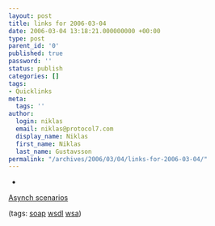 ```yaml
---
layout: post
title: links for 2006-03-04
date: 2006-03-04 13:18:21.000000000 +00:00
type: post
parent_id: '0'
published: true
password: ''
status: publish
categories: []
tags:
- Quicklinks
meta:
  tags: ''
author:
  login: niklas
  email: niklas@protocol7.com
  display_name: Niklas
  first_name: Niklas
  last_name: Gustavsson
permalink: "/archives/2006/03/04/links-for-2006-03-04/"
---
```

- 
[Asynch scenarios](http://www.pacificspirit.com/Authoring/async/async-scenarios.html)

(tags: [soap](http://del.icio.us/protocol7/soap) [wsdl](http://del.icio.us/protocol7/wsdl) [wsa](http://del.icio.us/protocol7/wsa))
